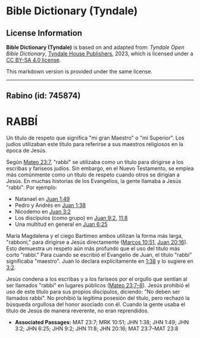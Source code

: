 # Bible Dictionary (Tyndale)

## License Information

**Bible Dictionary (Tyndale)** is based on and adapted from: _Tyndale Open Bible Dictionary_, [Tyndale House Publishers](https://tyndaleopenresources.com/), 2023, which is licensed under a [CC BY-SA 4.0 license](https://creativecommons.org/licenses/by-sa/4.0/legalcode.en).

This markdown version is provided under the same license.



--------------------------------

## Rabino (id: 745874)

RABBÍ
=====

Un título de respeto que significa "mi gran Maestro" o "mi Superior". Los judíos utilizaban este título para referirse a sus maestros religiosos en la época de Jesús.

Según [Mateo 23:7](https://ref.ly/Matt23:7), "rabbí" se utilizaba como un título para dirigirse a los escribas y fariseos judíos. Sin embargo, en el Nuevo Testamento, se emplea más comúnmente como un título de respeto cuando otros se dirigían a Jesús. En muchas historias de los Evangelios, la gente llamaba a Jesús "rabbí". Por ejemplo:

* Natanael en [Juan 1:49](https://ref.ly/John1:49)
* Pedro y Andrés en [Juan 1:38](https://ref.ly/John1:38)
* Nicodemo en [Juan 3:2](https://ref.ly/John3:2)
* Los discípulos (como grupo) en [Juan 9:2,](https://ref.ly/John9:2) [11:8](https://ref.ly/John11:8)
* Una multitud en general en [Juan 6:25](https://ref.ly/John6:25)

María Magdalena y el ciego Bartimeo ambos utilizan la forma más larga, "rabboni," para dirigirse a Jesús directamente ([Marcos 10:51,](https://ref.ly/Mark10:51) [Juan 20:16](https://ref.ly/John20:16)). Esto demuestra un respeto aún más profundo que el uso del título más corto "rabbí." Para cuando se escribió el Evangelio de Juan, el título "rabbí" significaba "maestro". Juan lo declara explícitamente en [1:38](https://ref.ly/John1:38) y lo sugiere en [3:2](https://ref.ly/John3:2).

Jesús condena a los escribas y a los fariseos por el orgullo que sentían al ser llamados "rabbí" en lugares públicos ([Mateo 23:7–8](https://ref.ly/Matt23:7-Matt23:8)). Jesús prohibió el uso de este título para sus propios discípulos, diciendo: "No deben ser llamados rabbí". No prohibió la legítima posesión del título, pero rechazó la búsqueda orgullosa del honor asociado con él. Cuando la gente usaba el título de Jesús de manera reverente, no eran reprendidos.

* **Associated Passages:** MAT 23:7; MRK 10:51; JHN 1:38; JHN 1:49; JHN 3:2; JHN 6:25; JHN 9:2; JHN 11:8; JHN 20:16; MAT 23:7–MAT 23:8

